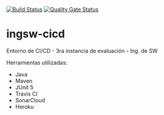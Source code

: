 [![Build Status](https://travis-ci.com/maiastulicfontan/ingsw-cicd.svg?branch=main)](https://travis-ci.com/maiastulicfontan/ingsw-cicd)
[![Quality Gate Status](https://sonarcloud.io/api/project_badges/measure?project=maiastulicfontan2_ingsw-cicd&metric=alert_status)](https://sonarcloud.io/dashboard?id=maiastulicfontan2_ingsw-cicd)
# ingsw-cicd
Entorno de CI/CD - 3ra instancia de evaluación - Ing. de SW

Herramientas utilizadas:
* Java
* Maven
* JUnit 5
* Travis CI
* SonarCloud
* Heroku
